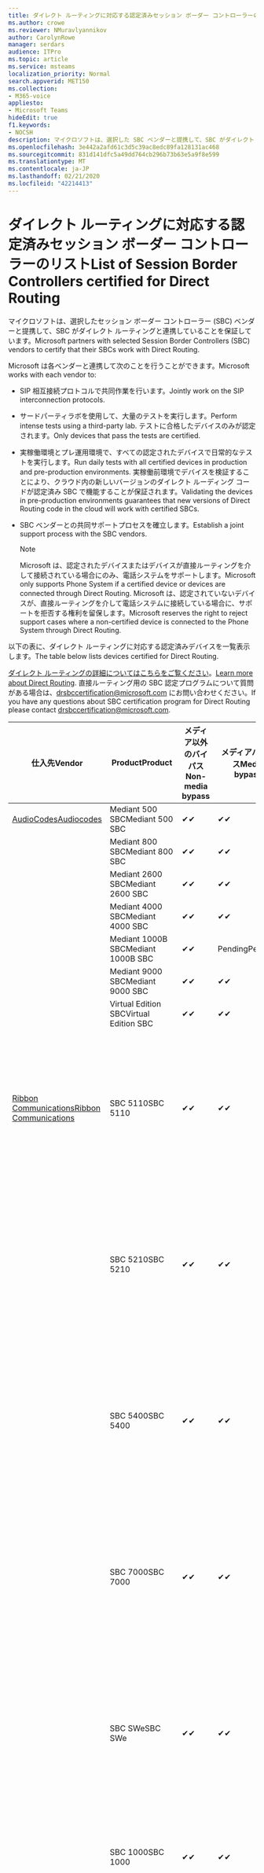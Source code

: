 ```yaml
---
title: ダイレクト ルーティングに対応する認定済みセッション ボーダー コントローラーのリスト
ms.author: crowe
ms.reviewer: NMuravlyannikov
author: CarolynRowe
manager: serdars
audience: ITPro
ms.topic: article
ms.service: msteams
localization_priority: Normal
search.appverid: MET150
ms.collection:
- M365-voice
appliesto:
- Microsoft Teams
hideEdit: true
f1.keywords:
- NOCSH
description: マイクロソフトは、選択した SBC ベンダーと提携して、SBC がダイレクト ルーティングと連携することを保証しています。
ms.openlocfilehash: 3e442a2afd61c3d5c39ac8edc89fa128131ac468
ms.sourcegitcommit: 831d141dfc5a49dd764cb296b73b63e5a9f8e599
ms.translationtype: MT
ms.contentlocale: ja-JP
ms.lasthandoff: 02/21/2020
ms.locfileid: "42214413"
---
```

# <a name="list-of-session-border-controllers-certified-for-direct-routing"></a><span data-ttu-id="cbdf3-103">ダイレクト ルーティングに対応する認定済みセッション ボーダー コントローラーのリスト</span><span class="sxs-lookup"><span data-stu-id="cbdf3-103">List of Session Border Controllers certified for Direct Routing</span></span>

<span data-ttu-id="cbdf3-104">マイクロソフトは、選択したセッション ボーダー コントローラー (SBC) ベンダーと提携して、SBC がダイレクト ルーティングと連携していることを保証しています。</span><span class="sxs-lookup"><span data-stu-id="cbdf3-104">Microsoft partners with selected Session Border Controllers (SBC) vendors to certify that their SBCs work with Direct Routing.</span></span> 

<span data-ttu-id="cbdf3-105">Microsoft は各ベンダーと連携して次のことを行うことができます。</span><span class="sxs-lookup"><span data-stu-id="cbdf3-105">Microsoft works with each vendor to:</span></span> 

- <span data-ttu-id="cbdf3-106">SIP 相互接続プロトコルで共同作業を行います。</span><span class="sxs-lookup"><span data-stu-id="cbdf3-106">Jointly work on the SIP interconnection protocols.</span></span>
- <span data-ttu-id="cbdf3-107">サードパーティラボを使用して、大量のテストを実行します。</span><span class="sxs-lookup"><span data-stu-id="cbdf3-107">Perform intense tests using a third-party lab.</span></span> <span data-ttu-id="cbdf3-108">テストに合格したデバイスのみが認定されます。</span><span class="sxs-lookup"><span data-stu-id="cbdf3-108">Only devices that pass the tests are certified.</span></span> 
- <span data-ttu-id="cbdf3-109">実稼働環境とプレ運用環境で、すべての認定されたデバイスで日常的なテストを実行します。</span><span class="sxs-lookup"><span data-stu-id="cbdf3-109">Run daily tests with all certified devices in production and pre-production environments.</span></span> <span data-ttu-id="cbdf3-110">実稼働前環境でデバイスを検証することにより、クラウド内の新しいバージョンのダイレクト ルーディング コードが認定済み SBC で機能することが保証されます。</span><span class="sxs-lookup"><span data-stu-id="cbdf3-110">Validating the devices in pre-production environments guarantees that new versions of Direct Routing code in the cloud will work with certified SBCs.</span></span> 
- <span data-ttu-id="cbdf3-111">SBC ベンダーとの共同サポートプロセスを確立します。</span><span class="sxs-lookup"><span data-stu-id="cbdf3-111">Establish a joint support process with the SBC vendors.</span></span>


  > [!NOTE]
  > <span data-ttu-id="cbdf3-112">Microsoft は、認定されたデバイスまたはデバイスが直接ルーティングを介して接続されている場合にのみ、電話システムをサポートします。</span><span class="sxs-lookup"><span data-stu-id="cbdf3-112">Microsoft only supports Phone System if a certified device or devices are connected through Direct Routing.</span></span> <span data-ttu-id="cbdf3-113">Microsoft は、認定されていないデバイスが、直接ルーティングを介して電話システムに接続している場合に、サポートを拒否する権利を留保します。</span><span class="sxs-lookup"><span data-stu-id="cbdf3-113">Microsoft reserves the right to reject support cases where a non-certified device is connected to the Phone System through Direct Routing.</span></span> 

<span data-ttu-id="cbdf3-114">以下の表に、ダイレクト ルーティングに対応する認定済みデバイスを一覧表示します。</span><span class="sxs-lookup"><span data-stu-id="cbdf3-114">The table below lists devices certified for Direct Routing.</span></span> 

<span data-ttu-id="cbdf3-115">[ダイレクト ルーティングの詳細についてはこちらをご覧ください](https://aka.ms/dr)。</span><span class="sxs-lookup"><span data-stu-id="cbdf3-115">[Learn more about Direct Routing](https://aka.ms/dr).</span></span> <span data-ttu-id="cbdf3-116">直接ルーティング用の SBC 認定プログラムについて質問がある場合は、drsbccertification@microsoft.com にお問い合わせください。</span><span class="sxs-lookup"><span data-stu-id="cbdf3-116">If you have any questions about SBC certification program for Direct Routing please contact drsbccertification@microsoft.com.</span></span>


|                                                       <span data-ttu-id="cbdf3-117">仕入先</span><span class="sxs-lookup"><span data-stu-id="cbdf3-117">Vendor</span></span>                                                        |       <span data-ttu-id="cbdf3-118">Product</span><span class="sxs-lookup"><span data-stu-id="cbdf3-118">Product</span></span>       | <span data-ttu-id="cbdf3-119">メディア以外のバイパス</span><span class="sxs-lookup"><span data-stu-id="cbdf3-119">Non-media bypass</span></span> | <span data-ttu-id="cbdf3-120">メディアバイパス</span><span class="sxs-lookup"><span data-stu-id="cbdf3-120">Media bypass</span></span> | <span data-ttu-id="cbdf3-121">ソフトウェアのバージョン</span><span class="sxs-lookup"><span data-stu-id="cbdf3-121">Software version</span></span> | <span data-ttu-id="cbdf3-122">E911 プロバイダーで検証済み</span><span class="sxs-lookup"><span data-stu-id="cbdf3-122">Validated with E911 providers</span></span> | <span data-ttu-id="cbdf3-123">ELIN 対応</span><span class="sxs-lookup"><span data-stu-id="cbdf3-123">ELIN capable</span></span>
|---------------------------------------------------------------------------------------------------------------------|---------------------|------------------|--------------|------------------|-----------------|------------------|
| [<span data-ttu-id="cbdf3-124">AudioCodes</span><span class="sxs-lookup"><span data-stu-id="cbdf3-124">Audiocodes</span></span>](https://www.audiocodes.com/solutions-products/products/products-for-microsoft-365/direct-routing-for-microsoft-teams) |   <span data-ttu-id="cbdf3-125">Mediant 500 SBC</span><span class="sxs-lookup"><span data-stu-id="cbdf3-125">Mediant 500 SBC</span></span>   |     <span data-ttu-id="cbdf3-126">&#10004;</span><span class="sxs-lookup"><span data-stu-id="cbdf3-126">&#10004;</span></span>     |   <span data-ttu-id="cbdf3-127">&#10004;</span><span class="sxs-lookup"><span data-stu-id="cbdf3-127">&#10004;</span></span>    |  <span data-ttu-id="cbdf3-128">7.20</span><span class="sxs-lookup"><span data-stu-id="cbdf3-128">7.20A.250</span></span>   |
|                                                                                                                     |   <span data-ttu-id="cbdf3-129">Mediant 800 SBC</span><span class="sxs-lookup"><span data-stu-id="cbdf3-129">Mediant 800 SBC</span></span>   |     <span data-ttu-id="cbdf3-130">&#10004;</span><span class="sxs-lookup"><span data-stu-id="cbdf3-130">&#10004;</span></span>     |   <span data-ttu-id="cbdf3-131">&#10004;</span><span class="sxs-lookup"><span data-stu-id="cbdf3-131">&#10004;</span></span>     |  <span data-ttu-id="cbdf3-132">7.20</span><span class="sxs-lookup"><span data-stu-id="cbdf3-132">7.20A.250</span></span>   |    |    |
|                                                                                                                     |  <span data-ttu-id="cbdf3-133">Mediant 2600 SBC</span><span class="sxs-lookup"><span data-stu-id="cbdf3-133">Mediant 2600 SBC</span></span>   |     <span data-ttu-id="cbdf3-134">&#10004;</span><span class="sxs-lookup"><span data-stu-id="cbdf3-134">&#10004;</span></span>     |   <span data-ttu-id="cbdf3-135">&#10004;</span><span class="sxs-lookup"><span data-stu-id="cbdf3-135">&#10004;</span></span>    |  <span data-ttu-id="cbdf3-136">7.20</span><span class="sxs-lookup"><span data-stu-id="cbdf3-136">7.20A.250</span></span>   |     |    |    
|                                                                                                                     |  <span data-ttu-id="cbdf3-137">Mediant 4000 SBC</span><span class="sxs-lookup"><span data-stu-id="cbdf3-137">Mediant 4000 SBC</span></span>   |     <span data-ttu-id="cbdf3-138">&#10004;</span><span class="sxs-lookup"><span data-stu-id="cbdf3-138">&#10004;</span></span>     |   <span data-ttu-id="cbdf3-139">&#10004;</span><span class="sxs-lookup"><span data-stu-id="cbdf3-139">&#10004;</span></span>     |  <span data-ttu-id="cbdf3-140">7.20</span><span class="sxs-lookup"><span data-stu-id="cbdf3-140">7.20A.250</span></span>   |     |    |    
|                                                                                                                     | <span data-ttu-id="cbdf3-141">Mediant 1000B  SBC</span><span class="sxs-lookup"><span data-stu-id="cbdf3-141">Mediant 1000B  SBC</span></span>  |     <span data-ttu-id="cbdf3-142">&#10004;</span><span class="sxs-lookup"><span data-stu-id="cbdf3-142">&#10004;</span></span>     |   <span data-ttu-id="cbdf3-143">Pending</span><span class="sxs-lookup"><span data-stu-id="cbdf3-143">Pending</span></span>     |  <span data-ttu-id="cbdf3-144">7.20</span><span class="sxs-lookup"><span data-stu-id="cbdf3-144">7.20A.250</span></span>  |    |    |    
|                                                                                                                     | <span data-ttu-id="cbdf3-145">Mediant 9000 SBC</span><span class="sxs-lookup"><span data-stu-id="cbdf3-145">Mediant 9000  SBC</span></span>  |     <span data-ttu-id="cbdf3-146">&#10004;</span><span class="sxs-lookup"><span data-stu-id="cbdf3-146">&#10004;</span></span>     |   <span data-ttu-id="cbdf3-147">&#10004;</span><span class="sxs-lookup"><span data-stu-id="cbdf3-147">&#10004;</span></span>     |  <span data-ttu-id="cbdf3-148">7.20</span><span class="sxs-lookup"><span data-stu-id="cbdf3-148">7.20A.250</span></span>   |    |    |                                                                       
|                                                                                                                     | <span data-ttu-id="cbdf3-149">Virtual Edition SBC</span><span class="sxs-lookup"><span data-stu-id="cbdf3-149">Virtual Edition SBC</span></span> |     <span data-ttu-id="cbdf3-150">&#10004;</span><span class="sxs-lookup"><span data-stu-id="cbdf3-150">&#10004;</span></span>     |   <span data-ttu-id="cbdf3-151">&#10004;</span><span class="sxs-lookup"><span data-stu-id="cbdf3-151">&#10004;</span></span>     |  <span data-ttu-id="cbdf3-152">7.20</span><span class="sxs-lookup"><span data-stu-id="cbdf3-152">7.20A.250</span></span> |    |    |    
|  [<span data-ttu-id="cbdf3-153">Ribbon Communications</span><span class="sxs-lookup"><span data-stu-id="cbdf3-153">Ribbon Communications</span></span>](https://ribboncommunications.com/solutions/enterprise-solutions/microsoft-skype-business)  |      <span data-ttu-id="cbdf3-154">SBC 5110</span><span class="sxs-lookup"><span data-stu-id="cbdf3-154">SBC 5110</span></span>       |     <span data-ttu-id="cbdf3-155">&#10004;</span><span class="sxs-lookup"><span data-stu-id="cbdf3-155">&#10004;</span></span>     |   <span data-ttu-id="cbdf3-156">&#10004;</span><span class="sxs-lookup"><span data-stu-id="cbdf3-156">&#10004;</span></span>    |       <span data-ttu-id="cbdf3-157">V 7.2</span><span class="sxs-lookup"><span data-stu-id="cbdf3-157">V7.2</span></span>       | <ul> <li><span data-ttu-id="cbdf3-158">自分の自分の自分の ado</span><span class="sxs-lookup"><span data-stu-id="cbdf3-158">Intrado ERS</span></span> </li> <li><span data-ttu-id="cbdf3-159">@ @ @ @ @</span><span class="sxs-lookup"><span data-stu-id="cbdf3-159">Intrado EGW</span></span></li> <li> <span data-ttu-id="cbdf3-160">赤いスカイホライズンの機動性</span><span class="sxs-lookup"><span data-stu-id="cbdf3-160">Red Sky Horizon Mobility</span></span> </li> </ul> |   <span data-ttu-id="cbdf3-161">いいえ</span><span class="sxs-lookup"><span data-stu-id="cbdf3-161">No</span></span> |    
|                                                                                                                     |      <span data-ttu-id="cbdf3-162">SBC 5210</span><span class="sxs-lookup"><span data-stu-id="cbdf3-162">SBC 5210</span></span>       |     <span data-ttu-id="cbdf3-163">&#10004;</span><span class="sxs-lookup"><span data-stu-id="cbdf3-163">&#10004;</span></span>     |  <span data-ttu-id="cbdf3-164">&#10004;</span><span class="sxs-lookup"><span data-stu-id="cbdf3-164">&#10004;</span></span>    |       <span data-ttu-id="cbdf3-165">V 7.2</span><span class="sxs-lookup"><span data-stu-id="cbdf3-165">V7.2</span></span>       |  <ul> <li><span data-ttu-id="cbdf3-166">自分の自分の自分の ado</span><span class="sxs-lookup"><span data-stu-id="cbdf3-166">Intrado ERS</span></span> </li> <li><span data-ttu-id="cbdf3-167">@ @ @ @ @</span><span class="sxs-lookup"><span data-stu-id="cbdf3-167">Intrado EGW</span></span></li> <li> <span data-ttu-id="cbdf3-168">赤いスカイホライズンの機動性</span><span class="sxs-lookup"><span data-stu-id="cbdf3-168">Red Sky Horizon Mobility</span></span> </li> </ul> | <span data-ttu-id="cbdf3-169">いいえ</span><span class="sxs-lookup"><span data-stu-id="cbdf3-169">No</span></span>   |    
|                                                                                                                     |      <span data-ttu-id="cbdf3-170">SBC 5400</span><span class="sxs-lookup"><span data-stu-id="cbdf3-170">SBC 5400</span></span>       |     <span data-ttu-id="cbdf3-171">&#10004;</span><span class="sxs-lookup"><span data-stu-id="cbdf3-171">&#10004;</span></span>     |   <span data-ttu-id="cbdf3-172">&#10004;</span><span class="sxs-lookup"><span data-stu-id="cbdf3-172">&#10004;</span></span>   |       <span data-ttu-id="cbdf3-173">V 7.2</span><span class="sxs-lookup"><span data-stu-id="cbdf3-173">V7.2</span></span>       |  <ul> <li><span data-ttu-id="cbdf3-174">自分の自分の自分の ado</span><span class="sxs-lookup"><span data-stu-id="cbdf3-174">Intrado ERS</span></span> </li> <li><span data-ttu-id="cbdf3-175">@ @ @ @ @</span><span class="sxs-lookup"><span data-stu-id="cbdf3-175">Intrado EGW</span></span></li> <li> <span data-ttu-id="cbdf3-176">赤いスカイホライズンの機動性</span><span class="sxs-lookup"><span data-stu-id="cbdf3-176">Red Sky Horizon Mobility</span></span> </li> </ul>  |<span data-ttu-id="cbdf3-177">いいえ</span><span class="sxs-lookup"><span data-stu-id="cbdf3-177">No</span></span>|    
|                                                                                                                     |      <span data-ttu-id="cbdf3-178">SBC 7000</span><span class="sxs-lookup"><span data-stu-id="cbdf3-178">SBC 7000</span></span>       |     <span data-ttu-id="cbdf3-179">&#10004;</span><span class="sxs-lookup"><span data-stu-id="cbdf3-179">&#10004;</span></span>     |   <span data-ttu-id="cbdf3-180">&#10004;</span><span class="sxs-lookup"><span data-stu-id="cbdf3-180">&#10004;</span></span>    |       <span data-ttu-id="cbdf3-181">V 7.2</span><span class="sxs-lookup"><span data-stu-id="cbdf3-181">V7.2</span></span>       |   <ul> <li><span data-ttu-id="cbdf3-182">自分の自分の自分の ado</span><span class="sxs-lookup"><span data-stu-id="cbdf3-182">Intrado ERS</span></span> </li> <li><span data-ttu-id="cbdf3-183">@ @ @ @ @</span><span class="sxs-lookup"><span data-stu-id="cbdf3-183">Intrado EGW</span></span></li> <li> <span data-ttu-id="cbdf3-184">赤いスカイホライズンの機動性</span><span class="sxs-lookup"><span data-stu-id="cbdf3-184">Red Sky Horizon Mobility</span></span> </li> </ul> |  <span data-ttu-id="cbdf3-185">いいえ</span><span class="sxs-lookup"><span data-stu-id="cbdf3-185">No</span></span>  |    
|                                                                                                                     |       <span data-ttu-id="cbdf3-186">SBC SWe</span><span class="sxs-lookup"><span data-stu-id="cbdf3-186">SBC SWe</span></span>       |     <span data-ttu-id="cbdf3-187">&#10004;</span><span class="sxs-lookup"><span data-stu-id="cbdf3-187">&#10004;</span></span>     |   <span data-ttu-id="cbdf3-188">&#10004;</span><span class="sxs-lookup"><span data-stu-id="cbdf3-188">&#10004;</span></span>   |       <span data-ttu-id="cbdf3-189">V 7.2</span><span class="sxs-lookup"><span data-stu-id="cbdf3-189">V7.2</span></span>       |   <ul> <li><span data-ttu-id="cbdf3-190">自分の自分の自分の ado</span><span class="sxs-lookup"><span data-stu-id="cbdf3-190">Intrado ERS</span></span> </li> <li><span data-ttu-id="cbdf3-191">@ @ @ @ @</span><span class="sxs-lookup"><span data-stu-id="cbdf3-191">Intrado EGW</span></span></li> <li> <span data-ttu-id="cbdf3-192">赤いスカイホライズンの機動性</span><span class="sxs-lookup"><span data-stu-id="cbdf3-192">Red Sky Horizon Mobility</span></span> </li> </ul> |   <span data-ttu-id="cbdf3-193">いいえ</span><span class="sxs-lookup"><span data-stu-id="cbdf3-193">No</span></span> |    
|                                                                                                                     |      <span data-ttu-id="cbdf3-194">SBC 1000</span><span class="sxs-lookup"><span data-stu-id="cbdf3-194">SBC 1000</span></span>       |     <span data-ttu-id="cbdf3-195">&#10004;</span><span class="sxs-lookup"><span data-stu-id="cbdf3-195">&#10004;</span></span>     |   <span data-ttu-id="cbdf3-196">&#10004;</span><span class="sxs-lookup"><span data-stu-id="cbdf3-196">&#10004;</span></span>    |      <span data-ttu-id="cbdf3-197">v 8.0.3 (ビルド 537)</span><span class="sxs-lookup"><span data-stu-id="cbdf3-197">v8.0.3 (build 537)</span></span>     |  <ul> <li> <span data-ttu-id="cbdf3-198">自分の自分の自分の ado</span><span class="sxs-lookup"><span data-stu-id="cbdf3-198">Intrado ERS</span></span> </li> <li><span data-ttu-id="cbdf3-199">@ @ @ @ @</span><span class="sxs-lookup"><span data-stu-id="cbdf3-199">Intrado EGW</span></span> </li> </ul>   |         |    
|                                                                                                                     |      <span data-ttu-id="cbdf3-200">SBC 2000</span><span class="sxs-lookup"><span data-stu-id="cbdf3-200">SBC 2000</span></span>       |     <span data-ttu-id="cbdf3-201">&#10004;</span><span class="sxs-lookup"><span data-stu-id="cbdf3-201">&#10004;</span></span>     |   <span data-ttu-id="cbdf3-202">&#10004;</span><span class="sxs-lookup"><span data-stu-id="cbdf3-202">&#10004;</span></span>   |     <span data-ttu-id="cbdf3-203">v 8.0.3 (ビルド 537)</span><span class="sxs-lookup"><span data-stu-id="cbdf3-203">v8.0.3 (build 537)</span></span>     |  <ul> <li> <span data-ttu-id="cbdf3-204">自分の自分の自分の ado</span><span class="sxs-lookup"><span data-stu-id="cbdf3-204">Intrado ERS</span></span> </li> <li><span data-ttu-id="cbdf3-205">@ @ @ @ @</span><span class="sxs-lookup"><span data-stu-id="cbdf3-205">Intrado EGW</span></span> </li> </ul>   |           |    
|                                                                                                                     |    <span data-ttu-id="cbdf3-206">SBC SWe Lite</span><span class="sxs-lookup"><span data-stu-id="cbdf3-206">SBC SWe Lite</span></span>     |     <span data-ttu-id="cbdf3-207">&#10004;</span><span class="sxs-lookup"><span data-stu-id="cbdf3-207">&#10004;</span></span>     |  <span data-ttu-id="cbdf3-208">&#10004;</span><span class="sxs-lookup"><span data-stu-id="cbdf3-208">&#10004;</span></span>    |      <span data-ttu-id="cbdf3-209">v 8.0.3 (ビルド 216)</span><span class="sxs-lookup"><span data-stu-id="cbdf3-209">v8.0.3 (build 216)</span></span>    |  <ul> <li> <span data-ttu-id="cbdf3-210">自分の自分の自分の ado</span><span class="sxs-lookup"><span data-stu-id="cbdf3-210">Intrado ERS</span></span> </li> <li><span data-ttu-id="cbdf3-211">@ @ @ @ @</span><span class="sxs-lookup"><span data-stu-id="cbdf3-211">Intrado EGW</span></span> </li> </ul>    |           |    
|                     [<span data-ttu-id="cbdf3-212">ThinkTel</span><span class="sxs-lookup"><span data-stu-id="cbdf3-212">Thinktel</span></span>](https://www.thinktel.ca/services/think-365/think-365-overview/)                      |    <span data-ttu-id="cbdf3-213">Think 365 SBC</span><span class="sxs-lookup"><span data-stu-id="cbdf3-213">Think 365 SBC</span></span>    |     <span data-ttu-id="cbdf3-214">&#10004;</span><span class="sxs-lookup"><span data-stu-id="cbdf3-214">&#10004;</span></span>     |           |       <span data-ttu-id="cbdf3-215">V1.4</span><span class="sxs-lookup"><span data-stu-id="cbdf3-215">V1.4</span></span>       |     |    |    
|                     [<span data-ttu-id="cbdf3-216">Oracle</span><span class="sxs-lookup"><span data-stu-id="cbdf3-216">Oracle</span></span>](https://www.oracle.com/industries/communications/enterprise-session-border-controller/microsoft.html)                      |    <span data-ttu-id="cbdf3-217">AP 1100</span><span class="sxs-lookup"><span data-stu-id="cbdf3-217">AP 1100</span></span>      |    <span data-ttu-id="cbdf3-218">&#10004;</span><span class="sxs-lookup"><span data-stu-id="cbdf3-218">&#10004;</span></span>     |    <span data-ttu-id="cbdf3-219">&#10004;</span><span class="sxs-lookup"><span data-stu-id="cbdf3-219">&#10004;</span></span>    |   <span data-ttu-id="cbdf3-220">8.3.0.0.1</span><span class="sxs-lookup"><span data-stu-id="cbdf3-220">8.3.0.0.1</span></span> |   <ul> <li> <span data-ttu-id="cbdf3-221">自分の自分の自分の ado</span><span class="sxs-lookup"><span data-stu-id="cbdf3-221">Intrado ERS</span></span> </li> <li><span data-ttu-id="cbdf3-222">@ @ @ @ @</span><span class="sxs-lookup"><span data-stu-id="cbdf3-222">Intrado EGW</span></span> </li> </ul>   |    |    
|                                                                                                                    |    <span data-ttu-id="cbdf3-223">AP 3900</span><span class="sxs-lookup"><span data-stu-id="cbdf3-223">AP 3900</span></span>           |    <span data-ttu-id="cbdf3-224">&#10004;</span><span class="sxs-lookup"><span data-stu-id="cbdf3-224">&#10004;</span></span>     |    <span data-ttu-id="cbdf3-225">&#10004;</span><span class="sxs-lookup"><span data-stu-id="cbdf3-225">&#10004;</span></span>   |   <span data-ttu-id="cbdf3-226">8.3.0.0.1</span><span class="sxs-lookup"><span data-stu-id="cbdf3-226">8.3.0.0.1</span></span>  |  <ul> <li> <span data-ttu-id="cbdf3-227">自分の自分の自分の ado</span><span class="sxs-lookup"><span data-stu-id="cbdf3-227">Intrado ERS</span></span> </li> <li><span data-ttu-id="cbdf3-228">@ @ @ @ @</span><span class="sxs-lookup"><span data-stu-id="cbdf3-228">Intrado EGW</span></span> </li> </ul>  |    |    
|                                                                                                                    |      <span data-ttu-id="cbdf3-229">AP 4600</span><span class="sxs-lookup"><span data-stu-id="cbdf3-229">AP 4600</span></span>         |    <span data-ttu-id="cbdf3-230">&#10004;</span><span class="sxs-lookup"><span data-stu-id="cbdf3-230">&#10004;</span></span>   |    <span data-ttu-id="cbdf3-231">&#10004;</span><span class="sxs-lookup"><span data-stu-id="cbdf3-231">&#10004;</span></span>     |     <span data-ttu-id="cbdf3-232">8.3.0.0.1</span><span class="sxs-lookup"><span data-stu-id="cbdf3-232">8.3.0.0.1</span></span>  |   <ul> <li> <span data-ttu-id="cbdf3-233">自分の自分の自分の ado</span><span class="sxs-lookup"><span data-stu-id="cbdf3-233">Intrado ERS</span></span> </li> <li><span data-ttu-id="cbdf3-234">@ @ @ @ @</span><span class="sxs-lookup"><span data-stu-id="cbdf3-234">Intrado EGW</span></span> </li> </ul>  |    |    
|                                                                                                                    |      <span data-ttu-id="cbdf3-235">AP 6300</span><span class="sxs-lookup"><span data-stu-id="cbdf3-235">AP 6300</span></span>         |    <span data-ttu-id="cbdf3-236">&#10004;</span><span class="sxs-lookup"><span data-stu-id="cbdf3-236">&#10004;</span></span>   |    <span data-ttu-id="cbdf3-237">&#10004;</span><span class="sxs-lookup"><span data-stu-id="cbdf3-237">&#10004;</span></span>     |     <span data-ttu-id="cbdf3-238">8.3.0.0.1</span><span class="sxs-lookup"><span data-stu-id="cbdf3-238">8.3.0.0.1</span></span>  |  <ul> <li> <span data-ttu-id="cbdf3-239">自分の自分の自分の ado</span><span class="sxs-lookup"><span data-stu-id="cbdf3-239">Intrado ERS</span></span> </li> <li><span data-ttu-id="cbdf3-240">@ @ @ @ @</span><span class="sxs-lookup"><span data-stu-id="cbdf3-240">Intrado EGW</span></span> </li> </ul>   |    |    
|                                                                                                                   |      <span data-ttu-id="cbdf3-241">AP 6350</span><span class="sxs-lookup"><span data-stu-id="cbdf3-241">AP 6350</span></span>           |    <span data-ttu-id="cbdf3-242">&#10004;</span><span class="sxs-lookup"><span data-stu-id="cbdf3-242">&#10004;</span></span>   |    <span data-ttu-id="cbdf3-243">&#10004;</span><span class="sxs-lookup"><span data-stu-id="cbdf3-243">&#10004;</span></span>    |     <span data-ttu-id="cbdf3-244">8.3.0.0.1</span><span class="sxs-lookup"><span data-stu-id="cbdf3-244">8.3.0.0.1</span></span>  |   <ul> <li> <span data-ttu-id="cbdf3-245">自分の自分の自分の ado</span><span class="sxs-lookup"><span data-stu-id="cbdf3-245">Intrado ERS</span></span> </li> <li><span data-ttu-id="cbdf3-246">@ @ @ @ @</span><span class="sxs-lookup"><span data-stu-id="cbdf3-246">Intrado EGW</span></span> </li> </ul>  |    |                                            
|                                                                                                                    |      <span data-ttu-id="cbdf3-247">VME</span><span class="sxs-lookup"><span data-stu-id="cbdf3-247">VME</span></span>           |    <span data-ttu-id="cbdf3-248">&#10004;</span><span class="sxs-lookup"><span data-stu-id="cbdf3-248">&#10004;</span></span>    |    <span data-ttu-id="cbdf3-249">&#10004;</span><span class="sxs-lookup"><span data-stu-id="cbdf3-249">&#10004;</span></span>    |     <span data-ttu-id="cbdf3-250">8.3.0.0.1</span><span class="sxs-lookup"><span data-stu-id="cbdf3-250">8.3.0.0.1</span></span>   |   <ul> <li> <span data-ttu-id="cbdf3-251">自分の自分の自分の ado</span><span class="sxs-lookup"><span data-stu-id="cbdf3-251">Intrado ERS</span></span> </li> <li><span data-ttu-id="cbdf3-252">@ @ @ @ @</span><span class="sxs-lookup"><span data-stu-id="cbdf3-252">Intrado EGW</span></span> </li> </ul>   |    |    
|                     [<span data-ttu-id="cbdf3-253">TE-SYSTEMS</span><span class="sxs-lookup"><span data-stu-id="cbdf3-253">TE-SYSTEMS</span></span>](https://www.anynode.de/anynode-and-microsoft-teams/)                               |     <span data-ttu-id="cbdf3-254">anynode</span><span class="sxs-lookup"><span data-stu-id="cbdf3-254">anynode</span></span>         |     <span data-ttu-id="cbdf3-255">&#10004;</span><span class="sxs-lookup"><span data-stu-id="cbdf3-255">&#10004;</span></span>   |  <span data-ttu-id="cbdf3-256">&#10004;</span><span class="sxs-lookup"><span data-stu-id="cbdf3-256">&#10004;</span></span>   |      <span data-ttu-id="cbdf3-257">v3.16.2</span><span class="sxs-lookup"><span data-stu-id="cbdf3-257">v3.16.2</span></span>      |     |    |    

<span data-ttu-id="cbdf3-258">次の表は、ダイレクトルーティングとアナログデバイスの相互運用性を確認するデバイスを示しています。</span><span class="sxs-lookup"><span data-stu-id="cbdf3-258">The following table lists devices that are verified for interoperability between Direct Routing and Analog Devices.</span></span>

|                                                       <span data-ttu-id="cbdf3-259">仕入先</span><span class="sxs-lookup"><span data-stu-id="cbdf3-259">Vendor</span></span>                                                        |       <span data-ttu-id="cbdf3-260">Product</span><span class="sxs-lookup"><span data-stu-id="cbdf3-260">Product</span></span>       | <span data-ttu-id="cbdf3-261">ベリファイ</span><span class="sxs-lookup"><span data-stu-id="cbdf3-261">Verified</span></span>
|---------------------------------------------------------------------------------------------------------------------|---------------------|------------------|
| [<span data-ttu-id="cbdf3-262">AudioCodes</span><span class="sxs-lookup"><span data-stu-id="cbdf3-262">Audiocodes</span></span>](https://www.audiocodes.com/solutions-products/products/products-for-microsoft-365/direct-routing-for-microsoft-teams) |   [<span data-ttu-id="cbdf3-263">ATA-1</span><span class="sxs-lookup"><span data-stu-id="cbdf3-263">ATA-1</span></span>](https://www.audiocodes.com/media/2373/mp-1xx-and-mp-124-datasheet.pdf)   |     <span data-ttu-id="cbdf3-264">&#10004;</span><span class="sxs-lookup"><span data-stu-id="cbdf3-264">&#10004;</span></span>     |

<span data-ttu-id="cbdf3-265">新機能のアイデアなど、チームに関する製品のフィードバックを提供するには、「 [Uservoice](https://microsoftteams.uservoice.com)のバージョンに付与された証明書」を参照してください。</span><span class="sxs-lookup"><span data-stu-id="cbdf3-265">To give us product feedback about Teams, such as ideas for new features, see [Uservoice](https://microsoftteams.uservoice.com) Note the certification granted to a major version.</span></span> <span data-ttu-id="cbdf3-266">つまり、メジャーバージョンに従った SBC ファームウェアで任意の数のファームウェアがサポートされていることを意味します。</span><span class="sxs-lookup"><span data-stu-id="cbdf3-266">That means that firmware with any number in the SBC firmware following the major version is supported.</span></span>
